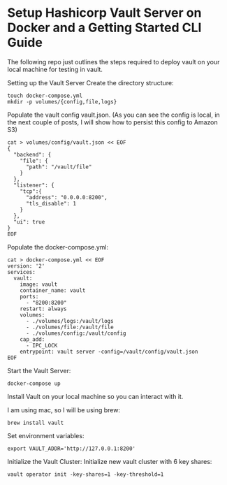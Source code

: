 # Setup Hashicorp Vault Server on Docker and a Getting Started CLI Guide

The following repo just outlines the steps required to deploy vault on your local machine for testing in vault.

Setting up the Vault Server
Create the directory structure:

```
touch docker-compose.yml
mkdir -p volumes/{config,file,logs}
```

Populate the vault config vault.json. (As you can see the config is local, in the next couple of posts, I will show how to persist this config to Amazon S3)

```
cat > volumes/config/vault.json << EOF
{
  "backend": {
    "file": {
      "path": "/vault/file"
    }
  },
  "listener": {
    "tcp":{
      "address": "0.0.0.0:8200",
      "tls_disable": 1
    }
  },
  "ui": true
}
EOF
```

Populate the docker-compose.yml:

```
cat > docker-compose.yml << EOF
version: '2'
services:
  vault:
    image: vault
    container_name: vault
    ports:
      - "8200:8200"
    restart: always
    volumes:
      - ./volumes/logs:/vault/logs
      - ./volumes/file:/vault/file
      - ./volumes/config:/vault/config
    cap_add:
      - IPC_LOCK
    entrypoint: vault server -config=/vault/config/vault.json
EOF
```

Start the Vault Server:

```
docker-compose up
```

Install Vault on your local machine so you can interact with it.

I am using mac, so I will be using brew:

```
brew install vault
```

Set environment variables:

```
export VAULT_ADDR='http://127.0.0.1:8200'
```

Initialize the Vault Cluster:
Initialize new vault cluster with 6 key shares:

```
vault operator init -key-shares=1 -key-threshold=1
```
